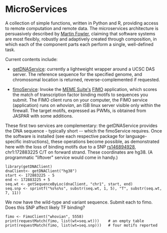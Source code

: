 # MicroServices
A collection of simple functions, written in Python and R, providing access to remote computation and remote data.
The microservices architecture is persuasively described by [Martin Fowler](http://martinfowler.com/articles/microservices.html),
claiming that software systems are most flexibly, robustly and adaptively created through composition,
in which each of the component parts each perform a single, well-defined task.

Current contents include:

 * [getDNAService](https://github.com/PriceLab/getDNAService): currently a lightweight wrapper around a
    UCSC DAS server.  The reference sequence for the specified genome, and chromosomal location is returned,
    reverse-complemented if requested.

 * [fimoService](https://github.com/PriceLab/fimoService): Invoke the [MEME Suite's](http://meme-suite.org/)
   [FIMO](http://meme-suite.org/tools/fimo) application, which scores the match of transcription factor binding
   motifs to sequences you submit.  The FIMO client runs on your computer, the FIMO service (application)
   runs on <i>whovian</i>, an ISB linux server visible only within the firewall.  The target motifs,
   expressed as PWMs, is obtained from JASPAR with some additions.
   

These first two services are complementary:  the getDNAService provides the DNA sequence - typically short --
which the fimoService requires.  Once the software is installed (see each respective package for language-specific instructions),
these operations become possible, as demonstrated here with the loss of binding motifs due to a
SNP [rs146894928](http://www.ncbi.nlm.nih.gov/projects/SNP/snp_ref.cgi?rs=146894928), chr1:172883225  C/T on forward strand.
These coordinates are hg38.  (A programmatic "liftover" service would come in handy.)

```
library(getDNAClient)
dnaClient<- getDNAClient("hg38")
start <- 172883225 - 5
end <- 172883225 + 5
seq.wt <- getSequenceByLoc(dnaClient, "chr1", start, end)
seq.snp <- sprintf("%s%s%s", substr(seq.wt, 1, 5), "T", substr(seq.wt, 7, 11))
```

We now have the wild-type and variant sequence.  Submit each to fimo.  Does this SNP affect likely TF binding?

```
fimo <- FimoClient("whovian", 5558)
print(requestMatch(fimo, list(wt=seq.wt)))    # an empty table
print(requestMatch(fimo, list(wt=seq.snp)))   # four motifs reported
```
